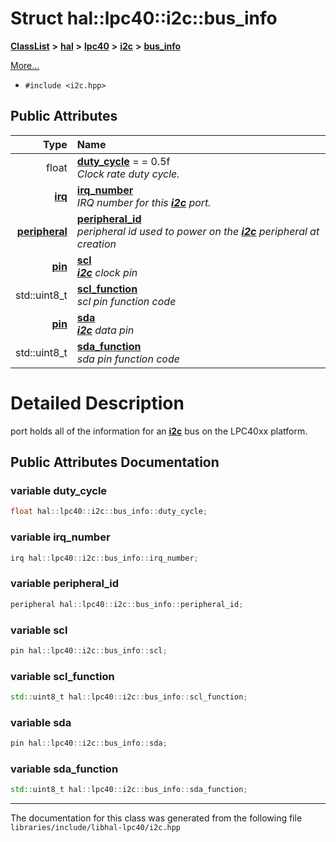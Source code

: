 

# Struct hal::lpc40::i2c::bus\_info



[**ClassList**](annotated.md) **>** [**hal**](namespacehal.md) **>** [**lpc40**](namespacehal_1_1lpc40.md) **>** [**i2c**](classhal_1_1lpc40_1_1i2c.md) **>** [**bus\_info**](structhal_1_1lpc40_1_1i2c_1_1bus__info.md)



[More...](#detailed-description)

* `#include <i2c.hpp>`





















## Public Attributes

| Type | Name |
| ---: | :--- |
|  float | [**duty\_cycle**](#variable-duty_cycle)   = = 0.5f<br>_Clock rate duty cycle._  |
|  [**irq**](namespacehal_1_1lpc40.md#enum-irq) | [**irq\_number**](#variable-irq_number)  <br>_IRQ number for this_ [_**i2c**_](classhal_1_1lpc40_1_1i2c.md) _port._ |
|  [**peripheral**](namespacehal_1_1lpc40.md#enum-peripheral) | [**peripheral\_id**](#variable-peripheral_id)  <br>_peripheral id used to power on the_ [_**i2c**_](classhal_1_1lpc40_1_1i2c.md) _peripheral at creation_ |
|  [**pin**](classhal_1_1lpc40_1_1pin.md) | [**scl**](#variable-scl)  <br>[_**i2c**_](classhal_1_1lpc40_1_1i2c.md) _clock pin_ |
|  std::uint8\_t | [**scl\_function**](#variable-scl_function)  <br>_scl pin function code_  |
|  [**pin**](classhal_1_1lpc40_1_1pin.md) | [**sda**](#variable-sda)  <br>[_**i2c**_](classhal_1_1lpc40_1_1i2c.md) _data pin_ |
|  std::uint8\_t | [**sda\_function**](#variable-sda_function)  <br>_sda pin function code_  |












































# Detailed Description


port holds all of the information for an [**i2c**](classhal_1_1lpc40_1_1i2c.md) bus on the LPC40xx platform. 


    
## Public Attributes Documentation




### variable duty\_cycle 

```C++
float hal::lpc40::i2c::bus_info::duty_cycle;
```






### variable irq\_number 

```C++
irq hal::lpc40::i2c::bus_info::irq_number;
```






### variable peripheral\_id 

```C++
peripheral hal::lpc40::i2c::bus_info::peripheral_id;
```






### variable scl 

```C++
pin hal::lpc40::i2c::bus_info::scl;
```






### variable scl\_function 

```C++
std::uint8_t hal::lpc40::i2c::bus_info::scl_function;
```






### variable sda 

```C++
pin hal::lpc40::i2c::bus_info::sda;
```






### variable sda\_function 

```C++
std::uint8_t hal::lpc40::i2c::bus_info::sda_function;
```




------------------------------
The documentation for this class was generated from the following file `libraries/include/libhal-lpc40/i2c.hpp`

